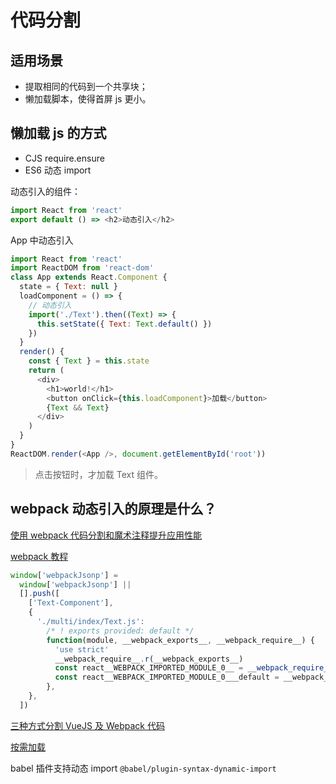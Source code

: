 # 代码分割

## 适用场景

- 提取相同的代码到一个共享块；
- 懒加载脚本，使得首屏 js 更小。

## 懒加载 js 的方式

- CJS require.ensure
- ES6 动态 import

动态引入的组件：

```js
import React from 'react'
export default () => <h2>动态引入</h2>
```

App 中动态引入

```js
import React from 'react'
import ReactDOM from 'react-dom'
class App extends React.Component {
  state = { Text: null }
  loadComponent = () => {
    // 动态引入
    import('./Text').then((Text) => {
      this.setState({ Text: Text.default() })
    })
  }
  render() {
    const { Text } = this.state
    return (
      <div>
        <h1>world!</h1>
        <button onClick={this.loadComponent}>加载</button>
        {Text && Text}
      </div>
    )
  }
}
ReactDOM.render(<App />, document.getElementById('root'))
```

> 点击按钮时，才加载 Text 组件。

## webpack 动态引入的原理是什么？

[使用 webpack 代码分割和魔术注释提升应用性能](https://segmentfault.com/a/1190000039134142)

[webpack 教程](https://segmentfault.com/a/1190000019184416?utm_source=sf-similar-article)

```js
window['webpackJsonp'] =
  window['webpackJsonp'] ||
  [].push([
    ['Text-Component'],
    {
      './multi/index/Text.js':
        /* ! exports provided: default */
        function(module, __webpack_exports__, __webpack_require__) {
          'use strict'
          __webpack_require__.r(__webpack_exports__)
          const react__WEBPACK_IMPORTED_MODULE_0__ = __webpack_require__(/* ! react */ './node_modules/react/index.js')
          const react__WEBPACK_IMPORTED_MODULE_0___default = __webpack_require__.n(react__WEBPACK_IMPORTED_MODULE_0__)
        },
    },
  ])
```

[三种方式分割 VueJS 及 Webpack 代码](https://www.jianshu.com/p/1deb7be982f7)

[按需加载](https://blog.csdn.net/qq_27626333/article/details/76228578)

babel 插件支持动态 import `@babel/plugin-syntax-dynamic-import`
